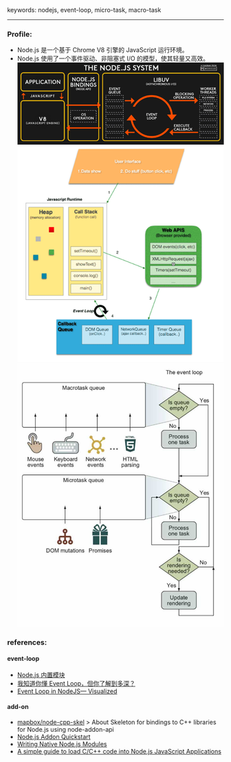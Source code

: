 keywords: nodejs, event-loop, micro-task, macro-task

---
### Profile:
* Node.js 是一个基于 Chrome V8 引擎的 JavaScript 运行环境。
* Node.js 使用了一个事件驱动、非阻塞式 I/O 的模型，使其轻量又高效。
 ![](./nojs-system-diagram-by-busyrich.jpg)
 ![](./event-loop-in-browser.png)
 ![](./event-loop-process.jpg)


 ### references:
 #### event-loop
 * [Node.js 内置模块](https://ppambler.github.io/time-geekbang/02-NodeJS%E5%BC%80%E5%8F%91%E5%AE%9E%E6%88%98/02-%E6%8A%80%E6%9C%AF%E9%A2%84%E7%A0%94%E7%AF%87/04-built-in-module.html)
 * [我知道你懂 Event Loop，但你了解到多深？](https://yeefun.github.io/event-loop-in-depth/)
 * [Event Loop in NodeJS— Visualized](https://medium.com/@mmoshikoo/event-loop-in-nodejs-visualized-235867255e81)
 
 #### add-on
 * [mapbox/node-cpp-skel](https://github.com/mapbox/node-cpp-skel)
		> About Skeleton for bindings to C++ libraries for Node.js using node-addon-api
 * [Node.js Addon Quickstart](https://nodeaddons.com/)
 * [Writing Native Node.js Modules](https://blog.risingstack.com/writing-native-node-js-modules/)
 * [A simple guide to load C/C++ code into Node.js JavaScript Applications](https://medium.com/jspoint/a-simple-guide-to-load-c-c-code-into-node-js-javascript-applications-3fcccf54fd32)